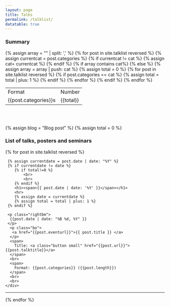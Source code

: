 ```yaml
---
layout: page
title: Talks
permalink: /talklist/
datatable: true
---
```



### <b> Summary </b>

<div class="datatable-begin"></div>
<div>
        <table>
            <tr>
                <td>Format</td>
                <td>Number</td>
            </tr>
            {% assign array = "" | split: ',' %}
            {%  for post in site.talklist reversed %}
                {% assign currentcat = post.categories %}
                {% if currentcat != cat %}
                   {% assign cat= currentcat %} 
                {% endif %}
                {% if array contains cat%}
                {% else %}
                    {% assign array = array | push: cat %}
                    {% assign total = 0 %}
                    {%  for post in site.talklist reversed %}
                        {% if post.categories == cat %}
                            {% assign total = total | plus: 1 %}
                        {% endif %}
                    {% endfor %}
                    <tr>
                      <td> {{post.categories}}s </td>
                      <td> {{total}} </td>
                    </tr>
                {% endif %}
              {% endfor %}
        </table>
</div>
<div class="datatable-end"></div>

<style>
  .bo {
     margin-bottom: 0.25cm;
  }
</style>

<style>
  .bt {
     margin-bottom: 0.5cm;
  }
</style>

<style>
  .rightbm{
       text-align: right;
       margin-bottom: -0.6cm;
  }
</style>

<style>
  .right{
       text-align: right;
       margin-top: -0.6cm;
  }
</style>



<br>
<br>

{% assign blog = "Blog post" %}
{% assign total = 0 %}

### <b> List of talks, posters and seminars </b>

{%  for post in site.talklist reversed %}
  <div class='big mod modBlogPost no_bg'>
    <div class='content'>
    
     {% assign currentdate = post.date | date: "%Y" %}
     {% if currentdate != date %}
        {% if total!=0 %}
            <br>
            <br>
        {% endif %}
        <h1><span>{{ post.date | date: '%Y' }}</span></h1>
        <hr>
        {% assign date = currentdate %} 
        {% assign total = total | plus: 1 %}
     {% endif %}
     
     <p class="rightbm">
      {{post.date | date: "%B %d, %Y" }}
     </p>
      <p class="bo">
       <a href="{{post.eventurl}}">{{ post.title }} </a>
      </p>
      <span>
        Title: <a class="button small" href="{{post.url}}">{{post.talktitle}}</a>
      </span>
      <br>
      <span>
        Format: {{post.categories}} ({{post.length}})
      </span>
      <br>
      <br>
    </div>
  </div>
  <hr>
{% endfor %}


<div class='four spacing'></div>


